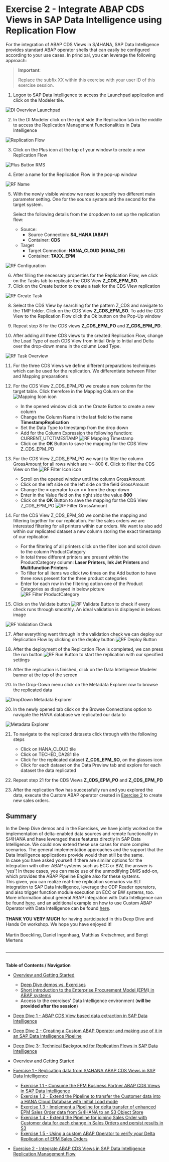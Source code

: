 # Exercise 2 - Integrate ABAP CDS Views in SAP Data Intelligence using Replication Flow
For the integration of ABAP CDS Views in S/4HANA, SAP Data Intelligence provides standard ABAP operator shells that can easily be configured according to your use cases. In principal, you can leverage the following approach:

> **Important**:
> 
> Replace the subfix XX within this exercise with your user ID of this exercise session.

1. Logon to SAP Data Intelligence to access the Launchpad application and click on the Modeler tile.

![DI Overview Launchpad](img/DI_Launchap_Overview.png)

2. In the DI Modeler click on the right side the Replication tab in the middle to access the Replication Management Functionalities in Data Intelligence

![Replication Flow](img/DI_RMS_Button.png)

3. Click on the Plus icon at the top of your window to create a new Replication Flow

![Plus Button RMS](img/DI_RMS_Create_RF.png)

4. Enter a name for the Replication Flow in the pop-up window

![RF Name](img/DI_RF_Name.png)

5. With the newly visible window we need to specify two different main parameter setting. One for the source system and the second for the target system. 
   
   Select the following details from the dropdown to set up the replication flow:
   - Source:
     - Source Connection: **S4_HANA (ABAP)**
     - Container: **CDS**
   - Target
      - Target Connection: **HANA_CLOUD (HANA_DB)**
      - Container: **TAXX_EPM**

![RF Configuration](img/RF_Configuration.png)

6. After filling the necessary properties for the Replication Flow, we click on the Tasks tab to replicate the CDS View **Z_CDS_EPM_SO**. 
7. Click on the Create button to create a task for the CDS View replication

![RF Create Task](img/RF_Create_Task.png)

8. Select the CDS View by searching for the pattern Z_CDS and navigate to the TMP folder. Click on the CDS View **Z_CDS_EPM_SO**. To add the CDS View to the Replication Flow click the Ok button on the Pop-Up window
9. Repeat step 8 for the CDS views **Z_CDS_EPM_PO** and **Z_CDS_EPM_PD**.

10.  After adding all three CDS views to the created Replication Flow, change the Load Type of each CDS View from Initial Only to Initial and Delta over the drop-down menu in the column Load Type.

![RF Task Overview](img/RF_Replication_Details.png)

11. For the three CDS Views we define different preparations techniques which can be used for the replication. We differentiate between Filter and Mapping preparations
12. For the CDS View Z_CDS_EPM_PD we create a new column for the target table. Click therefore in the Mapping Column on the ![Mapping Icon](img/Mapping_Icon.png) icon
    - In the opened window click on the Create Button to create a new column
    - Change the Column Name in the last field to the name **TimestampReplication**
    - Set the Data Type to timestamp from the drop down
    - Add for the Column Expression the following function: CURRENT_UTCTIMESTAMP
    ![RF Mapping Timestamp](img/RF_Mapping_Timestamp.png)
    - Click on the **OK** Button to save the mapping for the CDS View Z_CDS_EPM_PD

13. For the CDS View Z_CDS_EPM_PO we want to filter the column GrossAmount for all rows which are >= 800 €. Click to filter the CDS View on the ![RF Filter Icon](img/Filter_Icon.png) icon
    - Scroll on the opened window until the column GrossAmount
    - Click on the left side on the left side on the field GrossAmount
    - Change the = operator to an >= from the drop-down
    -  Enter in the Value field on the ríght side the value **800**
    -  Click on the **OK** Button to save the mapping for the CDS View Z_CDS_EPM_PO
    ![RF Filter GrossAmount](img/RF_Filter_GrossAmount.png)

14. For the CDS View Z_CDS_EPM_SO we combine the mapping and filtering together for our replication. For the sales orders we are interested filtering for all printers within our orders. We want to also add within our replicated dataset a new column storing the exact timestamp of our replication
    - For the filtering of all printers click on the filter icon and scroll down to the column ProductCategory
    - In total three different printers are present within the ProductCategory column: **Laser Printers**, **Ink Jet Printers** and **Multifunction Printers**
    - To filter for all items we click two times on the Add button to have three rows present for the three product categories
    - Enter for each row in the filtering option one of the Product Categories as displayed in below picture
    ![RF Filter ProductCategory](img/RF_Filter_ProductCategory.png)


15. Click on the Validate button ![RF Validate Button](img/RF_Validate_Button.png)  to check if every check runs through smoothly. An ideal validation is displayed in belows image

![RF Validation Check](img/RF_Validation_Check.png)

17. After everything went through in the validation check we can deploy our Replication Flow by clicking on the deploy button ![RF Deploy Button](img/RF_Deploy_Button.png)

18. After the deployment of the Replication Flow is completed, we can press the run button ![RF Run Button](img/RF_Run_Button.png) to start the replication with our specified settings

19. After the replication is finished, click on the Data Intelligence Modeler banner at the top of the screen

20. In the Drop-Down menu click on the Metadata Explorer row to browse the replicated data

![DropDown Metadata Explorer](img/DI_Pipeline_DropDown.png)

20. In the newly opened tab click on the Browse Connections option to navigate the HANA database we replicated our data to

![Metadata Explorer](img/Metadata_Explorer_BrowseConnections.png)

21. To navigate to the replicated datasets click through with the following steps
    - Click on HANA_CLOUD tile
    - Click on TECHED_DA281 tile
    - Click for the replicated dataset **Z_CDS_EPM_SO**, on the glasses icon
    - Click for each dataset on the Data Preview tab and explore for each dataset the data replicated

22. Repeat step 21 for the CDS Views **Z_CDS_EPM_PO** and **Z_CDS_EPM_PD**

23.  After the replication flow has successfully run and you explored the data, execute the Custom ABAP operator created in [Exercise 2](../ex2/README.md#exercise-15---using-a-custom-abap-operator-to-verify-your-delta-replication-of-epm-sales-orders) to create new sales orders.


## Summary
In the Deep Dive demos and in the Exercises, we have jointly worked on the implementation of delta-enabled data sources and remote functionality in S/4HANA and have leveraged these features directly in SAP Data Intelligence. We could now extend these use cases for more complex scenarios. The general implementation approaches and the support that the Data Intelligence applications provide would then still be the same.<br>
In case you have asked yourself if there are similar options for the integration with other ABAP systems such as ECC or BW, the answer is 'yes'! In these cases, you can make use of the unmodifying DMIS add-on, which provides the ABAP Pipeline Engine also for these systems.<br>
This given, you can realize real-time replication scenarios via SLT integration to SAP Data Intelligence, leverage the ODP Reader operators, and also trigger function module execution on ECC or BW systems, too.<br>
More information about general ABAP integration with Data Intelligence can be found [here](https://blogs.sap.com/2019/10/29/abap-integration-for-sap-data-hub-and-sap-data-intelligence-overview-blog/). and an additional example on how to use Custom ABAP Operator with Data Intelligence can be found [here](https://blogs.sap.com/2021/06/01/integrating-abap-function-modules-with-sap-data-intelligence/). <br><br>
**THANK YOU VERY MUCH** for having participated in this Deep Dive and Hands On workshop. We hope you have enjoyed it!<br><br>
Martin Boeckling, Daniel Ingenhaag, Matthias Kretschmer, and Bengt Mertens<br><br>

*****************************************************
<br> **Table of Contents / Navigation**
<br>
- [Overview and Getting Started](../../exercises/ex0/README.md#overview-and-getting-started)
  - [Deep Dive demos vs. Exercises](../../exercises/ex0/README.md#deep-dive-vs-exercise-sections-in-this-document)
  - [Short introduction to the Enterprise Procurement Model (EPM) in ABAP systems](../../exercises/ex0/README.md#short-introduction-to-the-enterprise-procurement-model-epm-in-sap-s4hana)
  - Access to the exercises' Data Intelligence environment (**will be provided after the session**)
- [Deep Dive 1 - ABAP CDS View based data extraction in SAP Data Intelligence](../../exercises/dd1/README.md#deep-dive-1---abap-cds-view-based-data-extraction-in-sap-data-intelligence)
- [Deep Dive 2 - Creating a Custom ABAP Operator and making use of it in an SAP Data Intelligence Pipeline](README.md)
- [Deep Dive 3- Technical Background for Replication Flows in SAP Data Intelligence](../../exercises/dd3/README.md)

- [Overview and Getting Started](exercises/ex0/README.md#overview-and-getting-started)

- [Exercise 1 - Replicating data from S/4HANA ABAP CDS Views in SAP Data Intelligence](../../exercises/ex1/)
    - [Exercise 1.1 - Consume the EPM Business Partner ABAP CDS Views in SAP Data Intelligence](../../exercises/ex1#exercise-11-sub-exercise-1-description)
    - [Exercise 1.2 - Extend the Pipeline to transfer the Customer data into a HANA Cloud Database with Initial Load mode](../../exercises/ex1#exercise-12-sub-exercise-2-description)
    - [Exercise 1.3 - Implement a Pipeline for delta transfer of enhanced EPM Sales Order data from S/4HANA to an S3 Object Store](../../exercises/ex1#exercise-13-sub-exercise-1-description)
    - [Exercise 1.4 - Extend the Pipeline for joining Sales Order with Customer data for each change in Sales Orders and persist results in S3](../../exercises/ex1#exercise-14-sub-exercise-1-description)
    - [Exercise 1.5 - Using a custom ABAP Operator to verify your Delta Replication of EPM Sales Orders](../../exercises/ex2/)

- [Exercise 2 - Integrate ABAP CDS Views in SAP Data Intelligence Replication Management Flow](README.md)
<br><br>
